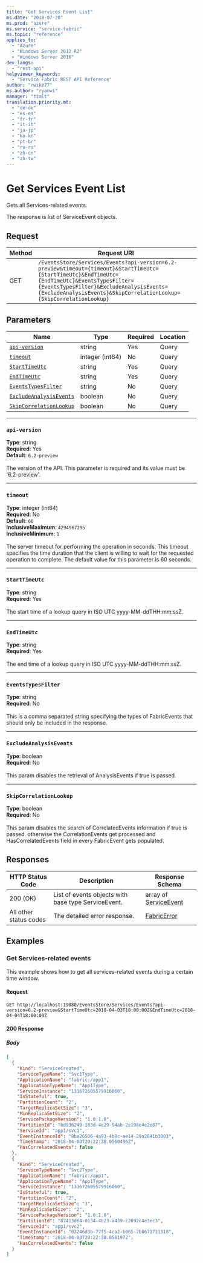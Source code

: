 ```yaml
---
title: "Get Services Event List"
ms.date: "2018-07-20"
ms.prod: "azure"
ms.service: "service-fabric"
ms.topic: "reference"
applies_to: 
  - "Azure"
  - "Windows Server 2012 R2"
  - "Windows Server 2016"
dev_langs: 
  - "rest-api"
helpviewer_keywords: 
  - "Service Fabric REST API Reference"
author: "rwike77"
ms.author: "ryanwi"
manager: "timlt"
translation.priority.mt: 
  - "de-de"
  - "es-es"
  - "fr-fr"
  - "it-it"
  - "ja-jp"
  - "ko-kr"
  - "pt-br"
  - "ru-ru"
  - "zh-cn"
  - "zh-tw"
---
```

# Get Services Event List
Gets all Services-related events.

The response is list of ServiceEvent objects.

## Request
| Method | Request URI |
| ------ | ----------- |
| GET | `/EventsStore/Services/Events?api-version=6.2-preview&timeout={timeout}&StartTimeUtc={StartTimeUtc}&EndTimeUtc={EndTimeUtc}&EventsTypesFilter={EventsTypesFilter}&ExcludeAnalysisEvents={ExcludeAnalysisEvents}&SkipCorrelationLookup={SkipCorrelationLookup}` |


## Parameters
| Name | Type | Required | Location |
| --- | --- | --- | --- |
| [`api-version`](#api-version) | string | Yes | Query |
| [`timeout`](#timeout) | integer (int64) | No | Query |
| [`StartTimeUtc`](#starttimeutc) | string | Yes | Query |
| [`EndTimeUtc`](#endtimeutc) | string | Yes | Query |
| [`EventsTypesFilter`](#eventstypesfilter) | string | No | Query |
| [`ExcludeAnalysisEvents`](#excludeanalysisevents) | boolean | No | Query |
| [`SkipCorrelationLookup`](#skipcorrelationlookup) | boolean | No | Query |

____
### `api-version`
__Type__: string <br/>
__Required__: Yes<br/>
__Default__: `6.2-preview` <br/>
<br/>
The version of the API. This parameter is required and its value must be '6.2-preview'.


____
### `timeout`
__Type__: integer (int64) <br/>
__Required__: No<br/>
__Default__: `60` <br/>
__InclusiveMaximum__: `4294967295` <br/>
__InclusiveMinimum__: `1` <br/>
<br/>
The server timeout for performing the operation in seconds. This timeout specifies the time duration that the client is willing to wait for the requested operation to complete. The default value for this parameter is 60 seconds.

____
### `StartTimeUtc`
__Type__: string <br/>
__Required__: Yes<br/>
<br/>
The start time of a lookup query in ISO UTC yyyy-MM-ddTHH:mm:ssZ.

____
### `EndTimeUtc`
__Type__: string <br/>
__Required__: Yes<br/>
<br/>
The end time of a lookup query in ISO UTC yyyy-MM-ddTHH:mm:ssZ.

____
### `EventsTypesFilter`
__Type__: string <br/>
__Required__: No<br/>
<br/>
This is a comma separated string specifying the types of FabricEvents that should only be included in the response.

____
### `ExcludeAnalysisEvents`
__Type__: boolean <br/>
__Required__: No<br/>
<br/>
This param disables the retrieval of AnalysisEvents if true is passed.


____
### `SkipCorrelationLookup`
__Type__: boolean <br/>
__Required__: No<br/>
<br/>
This param disables the search of CorrelatedEvents information if true is passed. otherwise the CorrelationEvents get processed and HasCorrelatedEvents field in every FabricEvent gets populated.


## Responses

| HTTP Status Code | Description | Response Schema |
| --- | --- | --- |
| 200 (OK) | List of events objects with base type ServiceEvent.<br/> | array of [ServiceEvent](sfclient-model-serviceevent.md) |
| All other status codes | The detailed error response.<br/> | [FabricError](sfclient-model-fabricerror.md) |

## Examples

### Get Services-related events

This example shows how to get all services-related events during a certain time window.

#### Request
```
GET http://localhost:19080/EventsStore/Services/Events?api-version=6.2-preview&StartTimeUtc=2018-04-03T18:00:00Z&EndTimeUtc=2018-04-04T18:00:00Z
```

#### 200 Response
##### Body
```json
[
  {
    "Kind": "ServiceCreated",
    "ServiceTypeName": "Svc1Type",
    "ApplicationName": "fabric:/app1",
    "ApplicationTypeName": "App1Type",
    "ServiceInstance": "131672605579916060",
    "IsStateful": true,
    "PartitionCount": "2",
    "TargetReplicaSetSize": "3",
    "MinReplicaSetSize": "2",
    "ServicePackageVersion": "1.0:1.0",
    "PartitionId": "bd936249-183d-4e29-94ab-2e198e4e2e87",
    "ServiceId": "app1/svc1",
    "EventInstanceId": "8ba26506-4a93-4b8c-ae14-29a2841b3003",
    "TimeStamp": "2018-04-03T20:22:38.0560496Z",
    "HasCorrelatedEvents": false
  },
  {
    "Kind": "ServiceCreated",
    "ServiceTypeName": "Svc2Type",
    "ApplicationName": "fabric:/app1",
    "ApplicationTypeName": "App1Type",
    "ServiceInstance": "131672605579916060",
    "IsStateful": true,
    "PartitionCount": "2",
    "TargetReplicaSetSize": "3",
    "MinReplicaSetSize": "2",
    "ServicePackageVersion": "1.0:1.0",
    "PartitionId": "87413d64-0134-4b23-a439-c2692c4e3ec3",
    "ServiceId": "app1/svc2",
    "EventInstanceId": "03246d3b-77f5-4ca2-b065-7b8671711318",
    "TimeStamp": "2018-04-03T20:22:38.056197Z",
    "HasCorrelatedEvents": false
  }
]
```

